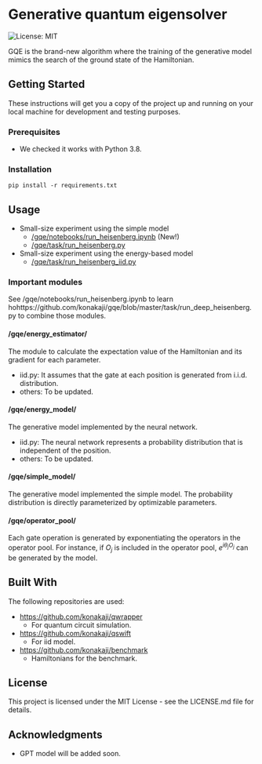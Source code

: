 # Generative quantum eigensolver 

![License: MIT](https://img.shields.io/badge/License-MIT-yellow.svg)

GQE is the brand-new algorithm where the training of the generative model mimics the search of the ground state of the Hamiltonian.

## Getting Started

These instructions will get you a copy of the project up and running on your local machine for development and testing purposes.

### Prerequisites

- We checked it works with Python 3.8.

### Installation

```
pip install -r requirements.txt
```


## Usage 
- Small-size experiment using the simple model
  - [/gqe/notebooks/run_heisenberg.ipynb](https://github.com/konakaji/gqe/blob/master/notebooks/run_heisenberg.ipynb) (New!)
  - [/gqe/task/run_heisenberg.py](https://github.com/konakaji/gqe/tree/master/task)
- Small-size experiment using the energy-based model
  - [/gqe/task/run_heisenberg_iid.py](https://github.com/konakaji/gqe/blob/master/task/run_deep_heisenberg.py)

### Important modules
See /gqe/notebooks/run_heisenberg.ipynb to learn hohttps://github.com/konakaji/gqe/blob/master/task/run_deep_heisenberg.py to combine those modules.

#### /gqe/energy_estimator/
The module to calculate the expectation value of the Hamiltonian and its gradient for each parameter. 
- iid.py: It assumes that the gate at each position is generated from i.i.d. distribution.
- others: To be updated.

#### /gqe/energy_model/
The generative model implemented by the neural network.
- iid.py: The neural network represents a probability distribution that is independent of the position.
- others: To be updated.

#### /gqe/simple_model/
The generative model implemented the simple model. 
The probability distribution is directly parameterized by optimizable parameters.

#### /gqe/operator_pool/
Each gate operation is generated by exponentiating the operators in the operator pool. 
For instance, if $O_j$ is included in the operator pool, $e^{i\theta_jO_j}$ can be generated by the model.

## Built With
The following repositories are used:
- https://github.com/konakaji/qwrapper 
  - For quantum circuit simulation.
- https://github.com/konakaji/qswift
  - For iid model.
- https://github.com/konakaji/benchmark
  - Hamiltonians for the benchmark.


## License

This project is licensed under the MIT License - see the LICENSE.md file for details.

## Acknowledgments

- GPT model will be added soon.
